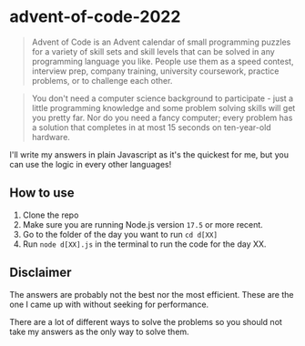 # advent-of-code-2022

> Advent of Code is an Advent calendar of small programming puzzles for a variety of skill sets and skill levels that can be solved in any programming language you like. People use them as a speed contest, interview prep, company training, university coursework, practice problems, or to challenge each other.

> You don't need a computer science background to participate - just a little programming knowledge and some problem solving skills will get you pretty far. Nor do you need a fancy computer; every problem has a solution that completes in at most 15 seconds on ten-year-old hardware.

I'll write my answers in plain Javascript as it's the quickest for me, but you can use the logic in every other languages!

## How to use

1. Clone the repo
2. Make sure you are running Node.js version `17.5` or more recent.
3. Go to the folder of the day you want to run `cd d[XX]`
4. Run `node d[XX].js` in the terminal to run the code for the day XX.

## Disclaimer

The answers are probably not the best nor the most efficient. These are the one I came up with without seeking for performance.

There are a lot of different ways to solve the problems so you should not take my answers as the only way to solve them.
